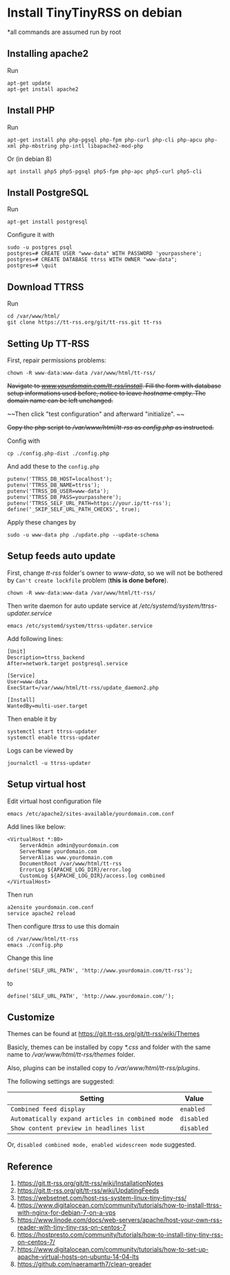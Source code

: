 # Install TinyTinyRSS on debian

\*all commands are assumed run by root

## Installing apache2

Run

```
apt-get update
apt-get install apache2
```

## Install PHP

Run

```
apt-get install php php-pgsql php-fpm php-curl php-cli php-apcu php-xml php-mbstring php-intl libapache2-mod-php
```

Or (in debian 8)

```
apt install php5 php5-pgsql php5-fpm php-apc php5-curl php5-cli
```

## Install PostgreSQL

Run

```
apt-get install postgresql
```

Configure it with

```
sudo -u postgres psql
postgres=# CREATE USER "www-data" WITH PASSWORD 'yourpasshere';
postgres=# CREATE DATABASE ttrss WITH OWNER "www-data";
postgres=# \quit
```

## Download TTRSS

Run

```
cd /var/www/html/
git clone https://tt-rss.org/git/tt-rss.git tt-rss
```

## Setting Up TT-RSS

First, repair permissions problems:

```
chown -R www-data:www-data /var/www/html/tt-rss/
```

~~Navigate to _www.yourdomain.com/tt-rss/install_. Fill the form with database setup informations used before, notice to leave _hostname_ empty. The domain name can be left unchanged.~~

~~Then click "test configuration" and afterward "initialize". ~~

~~Copy the php script to _/var/www/html/tt-rss_ as _config.php_ as instructed.~~

Config with

```
cp ./config.php-dist ./config.php
```
And add these to the `config.php`
```
putenv('TTRSS_DB_HOST=localhost');
putenv('TTRSS_DB_NAME=ttrss');
putenv('TTRSS_DB_USER=www-data');
putenv('TTRSS_DB_PASS=yourpasshere');
putenv('TTRSS_SELF_URL_PATH=https://your.ip/tt-rss');
define('_SKIP_SELF_URL_PATH_CHECKS', true);
```
Apply these changes by
```
sudo -u www-data php ./update.php --update-schema
```
## Setup feeds auto update

First, change _tt-rss_ folder's owner to _www-data_, so we will not be bothered by `Can't create lockfile` problem (**this is done before**).

```
chown -R www-data:www-data /var/www/html/tt-rss/
```

Then write daemon for auto update service at _/etc/systemd/system/ttrss-updater.service_

```
emacs /etc/systemd/system/ttrss-updater.service
```

Add following lines:

```
[Unit]
Description=ttrss_backend
After=network.target postgresql.service

[Service]
User=www-data
ExecStart=/var/www/html/tt-rss/update_daemon2.php

[Install]
WantedBy=multi-user.target
```

Then enable it by

```
systemctl start ttrss-updater
systemctl enable ttrss-updater
```

Logs can be  viewed by

```
journalctl -u ttrss-updater
```

## Setup virtual host

Edit virtual host configuration file

```
emacs /etc/apache2/sites-available/yourdomain.com.conf
```

Add lines like below:

```
<VirtualHost *:80>
    ServerAdmin admin@yourdomain.com
    ServerName yourdomain.com
    ServerAlias www.yourdomain.com
    DocumentRoot /var/www/html/tt-rss
    ErrorLog ${APACHE_LOG_DIR}/error.log
    CustomLog ${APACHE_LOG_DIR}/access.log combined
</VirtualHost>
```

Then run

```
a2ensite yourdomain.com.conf
service apache2 reload
```

Then configure _ttrss_ to use this domain

```
cd /var/www/html/tt-rss
emacs ./config.php
```

Change this line 

```
define('SELF_URL_PATH', 'http://www.yourdomain.com/tt-rss');
```

to

```
define('SELF_URL_PATH', 'http://www.yourdomain.com/');
```

## Customize

Themes can be found at https://git.tt-rss.org/git/tt-rss/wiki/Themes

Basicly, themes can be installed by copy _*.css_ and folder with the same name to _/var/www/html/tt-rss/themes_ folder.

Also, plugins can be installed copy to _/var/www/html/tt-rss/plugins_.

The following settings are suggested:

| Setting                                  | Value      |
| ---------------------------------------- | ---------- |
| `Combined feed display`                  | `enabled`  |
| `Automatically expand articles in combined mode` | `disabled` |
| `Show content preview in headlines list` | `disabled` |

Or, `disabled combined mode, enabled widescreen mode` suggested.

## Reference

1. https://git.tt-rss.org/git/tt-rss/wiki/InstallationNotes
2. https://git.tt-rss.org/git/tt-rss/wiki/UpdatingFeeds
3. https://websetnet.com/host-rss-system-linux-tiny-tiny-rss/
4. https://www.digitalocean.com/community/tutorials/how-to-install-ttrss-with-nginx-for-debian-7-on-a-vps
5. https://www.linode.com/docs/web-servers/apache/host-your-own-rss-reader-with-tiny-tiny-rss-on-centos-7
6. https://hostpresto.com/community/tutorials/how-to-install-tiny-tiny-rss-on-centos-7/
7. https://www.digitalocean.com/community/tutorials/how-to-set-up-apache-virtual-hosts-on-ubuntu-14-04-lts
8. https://github.com/naeramarth7/clean-greader
